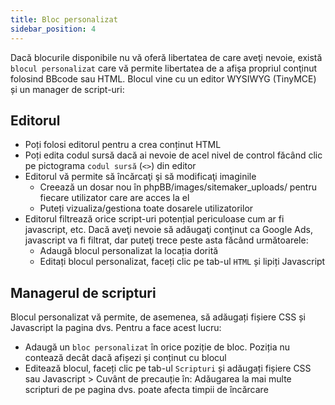 ```yaml
---
title: Bloc personalizat
sidebar_position: 4
---
```


Dacă blocurile disponibile nu vă oferă libertatea de care aveţi nevoie, există `blocul personalizat` care vă permite libertatea de a afişa propriul conţinut folosind BBcode sau HTML. Blocul vine cu un editor WYSIWYG (TinyMCE) și un manager de script-uri:

## Editorul

-   Poți folosi editorul pentru a crea conținut HTML
-   Poți edita codul sursă dacă ai nevoie de acel nivel de control făcând clic pe pictograma `codul sursă` (`<>`) din editor
-   Editorul vă permite să încărcaţi şi să modificaţi imaginile
    -   Creează un dosar nou în phpBB/images/sitemaker_uploads/ pentru fiecare utilizator care are acces la el
    -   Puteți vizualiza/gestiona toate dosarele utilizatorilor
-   Editorul filtrează orice script-uri potențial periculoase cum ar fi javascript, etc. Dacă aveţi nevoie să adăugaţi conţinut ca Google Ads, javascript va fi filtrat, dar puteţi trece peste asta făcând următoarele:
    -   Adaugă blocul personalizat la locația dorită
    -   Editați blocul personalizat, faceți clic pe tab-ul `HTML` și lipiți Javascript

## Managerul de scripturi

Blocul personalizat vă permite, de asemenea, să adăugați fișiere CSS și Javascript la pagina dvs. Pentru a face acest lucru:

-   Adaugă un `bloc personalizat` în orice poziție de bloc. Poziția nu contează decât dacă afișezi și conținut cu blocul
-   Editează blocul, faceți clic pe tab-ul `Scripturi` și adăugați fișiere CSS sau Javascript > Cuvânt de precauție în: Adăugarea la mai multe scripturi de pe pagina dvs. poate afecta timpii de încărcare
